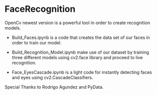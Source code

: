 # FaceRecognition
OpenCv newest version is a powerful tool in order to create recognition models.

- Build_Faces.ipynb is a code that creates the data set of our faces in order to train our model.

- Build_Recognition_Model.ipynb make use of our dataset by training three different models using cv2.face library and proceed to
live recognition.

- Face_EyesCascade.ipynb is a light code for instantly detecting faces and eyes using cv2.CascadeClassifiers.

Special Thanks to Rodrigo Agundez and PyData.
